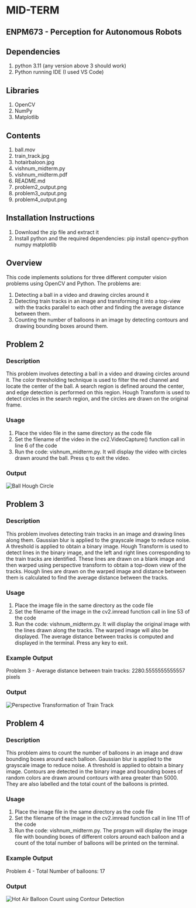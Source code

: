 # MID-TERM
## ENPM673 - Perception for Autonomous Robots

## Dependencies
1. python 3.11 (any version above 3 should work)
2. Python running IDE (I used VS Code)

## Libraries
1. OpenCV
2. NumPy
3. Matplotlib

## Contents
1. ball.mov
2. train_track.jpg
3. hotairbaloon.jpg
4. vishnum_midterm.py
5. vishnum_midterm.pdf
6. README.md
7. problem2_output.png
8. problem3_output.png
9. problem4_output.png

## Installation Instructions
1. Download the zip file and extract it
2. Install python and the required dependencies: pip install opencv-python numpy matplotlib

## Overview
This code implements solutions for three different computer vision problems using OpenCV and Python. The problems are:

1. Detecting a ball in a video and drawing circles around it
2. Detecting train tracks in an image and transforming it into a top-view with the tracks parallel to each other and finding the average distance between them.
3. Counting the number of balloons in an image by detecting contours and drawing bounding boxes around them.

## Problem 2
### Description
This problem involves detecting a ball in a video and drawing circles around it. The color thresholding technique is used to filter the red channel and locate the center of the ball. A search region is defined around the center, and edge detection is performed on this region. Hough Transform is used to detect circles in the search region, and the circles are drawn on the original frame.

### Usage
1. Place the video file in the same directory as the code file
2. Set the filename of the video in the cv2.VideoCapture() function call in line 6 of the code
3. Run the code: vishnum_midterm.py. It will display the video with circles drawn around the ball. Press q to exit the video.

### Output
![Ball Hough Circle](https://github.com/vishnumandala/Hough-Transformation-Perspective-Transformation-and-Contour-Detection/blob/main/problem2_output.png)

## Problem 3
### Description
This problem involves detecting train tracks in an image and drawing lines along them. Gaussian blur is applied to the grayscale image to reduce noise. A threshold is applied to obtain a binary image. Hough Transform is used to detect lines in the binary image, and the left and right lines corresponding to the train tracks are identified. These lines are drawn on a blank image and then warped using perspective transform to obtain a top-down view of the tracks. Hough lines are drawn on the warped image and distance between them is calculated to find the average distance between the tracks.

### Usage
1. Place the image file in the same directory as the code file
2. Set the filename of the image in the cv2.imread function call in line 53 of the code
3. Run the code: vishnum_midterm.py. It will display the original image with the lines drawn along the tracks. The warped image will also be displayed. The average distance between tracks is computed and displayed in the terminal. Press any key to exit.

### Example Output
Problem 3 - Average distance between train tracks: 2280.5555555555557 pixels

### Output
![Perspective Transformation of Train Track](https://github.com/vishnumandala/Hough-Transformation-Perspective-Transformation-and-Contour-Detection/blob/main/problem3_output.png)

## Problem 4
### Description
This problem aims to count the number of balloons in an image and draw bounding boxes around each balloon. Gaussian blur is applied to the grayscale image to reduce noise. A threshold is applied to obtain a binary image. Contours are detected in the binary image and bounding boxes of random colors are drawn around contours with area greater than 5000. They are also labelled and the total count of the balloons is printed.

### Usage
1. Place the image file in the same directory as the code file
2. Set the filename of the image in the cv2.imread function call in line 111 of the code
3. Run the code: vishnum_midterm.py. The program will display the image file with bounding boxes of different colors around each balloon and a count of the total number of balloons will be printed on the terminal.

### Example Output
Problem 4 - Total Number of balloons: 17 

### Output
![Hot Air Balloon Count using Contour Detection](https://github.com/vishnumandala/Hough-Transformation-Perspective-Transformation-and-Contour-Detection/blob/main/problem4_output.png)
